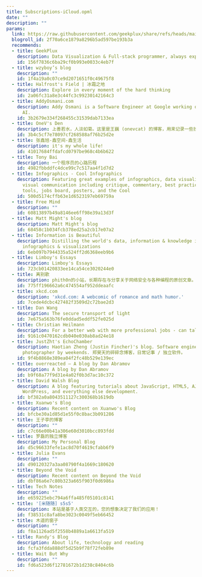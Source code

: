 ```yaml
---
title: Subscriptions-iCloud.opml
date: ""
description: ""
params:
  link: https://raw.githubusercontent.com/geekplux/share/refs/heads/main/RSS_subscriptions.opml
  blogroll_id: 2f70a6ce1879a8296b5ad597be193b3a
  recommends:
  - title: GeekPlux
    description: Data Visualization & Full-stack programmer, always exploring
    id: 156f7836c6ba29cf0b993e0033c4eb7f
  - title: wzyboy’s blog
    description: ""
    id: 1f4a19a0c07ce9d2071651f0c49675f8
  - title: Halfrost's Field | 冰霜之地
    description: Explore in every moment of the hard thinking
    id: 2a06fc31a8e3c44fc3c99230142164c3
  - title: AddyOsmani.com
    description: Addy Osmani is a Software Engineer at Google working on Chrome and
      AI.
    id: 3b2679e334f268455c31539dab7133ea
  - title: OneV's Den
    description: 上善若水，人淡如菊。这里是王巍 (onevcat) 的博客，用来记录一些技术和想法，主要专注于 Swift 和 iOS 开发。
    id: 3b4c5cf7e78097cf268588af76b25d2e
  - title: 张鑫旭-鑫空间-鑫生活
    description: it's my whole life!
    id: 41017684ffdafcd0797be968c4b6b622
  - title: Tony Bai
    description: 一个程序员的心路历程
    id: 4982fbbddfc4dce99c7c517aa4f1d7d2
  - title: Infographics - Cool Infographics
    description: Featuring great examples of infographics, data visualizations and
      visual communication including critique, commentary, best practices, tips, design
      tools, jobs board, posters, and the Cool
    id: 500d5174cffb63e1d6523197eb69759a
  - title: Free Mind
    description: ""
    id: 60813897b49a8146ee6ff98e39a13d3f
  - title: Matt Might's blog
    description: Matt Might's blog
    id: 68458c1b034fcb378ed25a2cb17e07a2
  - title: Information is Beautiful
    description: Distilling the world's data, information & knowledge into beautiful
      infographics & visualizations
    id: 6eb097b7944335a524ff2d6368eeb9b6
  - title: Limboy's Essays
    description: Limboy's Essays
    id: 723cb01420833ee14ca54ce3020244e0
  - title: 离别歌
    description: phith0n的小站，长期存在与分享关于网络安全与各种编程的原创文章。
    id: 775ff196662a6c474554af952ddeaafc
  - title: xkcd.com
    description: 'xkcd.com: A webcomic of romance and math humor.'
    id: 7cede4dcbc427482f3509d2c72bae2d3
  - title: Dan Wang
    description: The secure transport of light
    id: 7e675a563b76fe0ddad5eddf52fe025d
  - title: Christian Heilmann
    description: For a better web with more professional jobs - can talk, will travel
    id: 9161c0470162cdb040e030ab8ad24e18
  - title: JustZht's EchoChamber
    description: Haotian Zheng (Justin Fincher)'s blog. Software engineer by weekdays,
      photographer by weekends. 郑昊天的碎碎念博客，日常记事 / 独立软件。
    id: 9f4b8868e389ea04f2fc48b529e139ec
  - title: overreacted — A blog by Dan Abramov
    description: A blog by Dan Abramov
    id: b9f68a77f9d31e4a02f0b3d7ac10c372
  - title: David Walsh Blog
    description: A blog featuring tutorials about JavaScript, HTML5, AJAX, PHP, CSS,
      WordPress, and everything else development.
    id: bf382a0a8043511127c300368b1619db
  - title: Xuanwo's Blog
    description: Recent content on Xuanwo's Blog
    id: bfcbe30a1d85d1e55f0c8bac3b091286
  - title: 王子亭的博客
    description: ""
    id: c7c66e00b41a306e60d3010bcc893fdd
  - title: 罗磊的独立博客
    description: My Personal Blog
    id: d5c96633fefe1ac8d70f4619cfabb6f9
  - title: Julia Evans
    description: ""
    id: d90120327a3aa08790f4a1669c180620
  - title: Beyond the Void
    description: Recent content on Beyond the Void
    id: dbf86a6e7c80b323a665f903f0d6986a
  - title: Tech Notes
    description: ""
    id: e659225ebc794a6ffa485f05101c8141
  - title: '[米随随] s5s5'
    description: 本站是基于人类交互的，您的想象决定了我们的应用！
    id: f38531c8afa8be3023c0049f5eb66452
  - title: 木遥的窗子
    description: ""
    id: f8a1126ad5f2558b4889a1a6613fa519
  - title: Randy's Blog
    description: About life, technology and reading
    id: fcfa3fdda888df5d25b9f78f72feb89e
  - title: Wait But Why
    description: ""
    id: fd6a523d6f12781672b1d238c8404c6b
---
```

